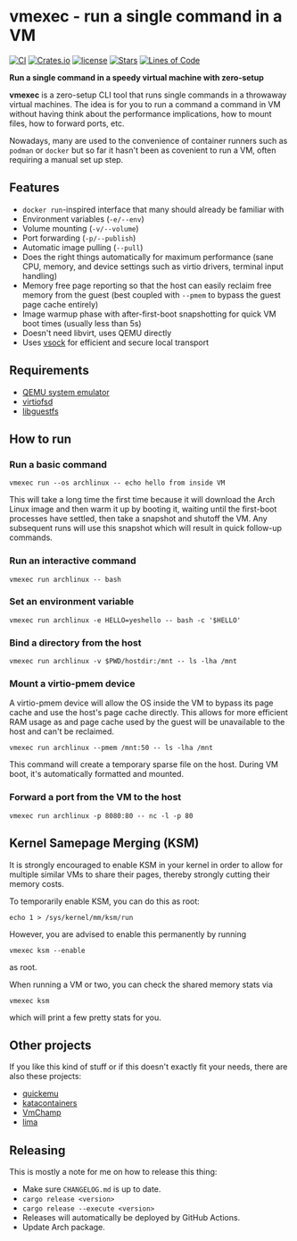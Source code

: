 # vmexec - run a single command in a VM

[![CI](https://github.com/svenstaro/vmexec/workflows/CI/badge.svg)](https://github.com/svenstaro/vmexec/actions)
[![Crates.io](https://img.shields.io/crates/v/vmexec.svg)](https://crates.io/crates/vmexec)
[![license](http://img.shields.io/badge/license-MIT-blue.svg)](https://github.com/svenstaro/vmexec/blob/master/LICENSE)
[![Stars](https://img.shields.io/github/stars/svenstaro/vmexec.svg)](https://github.com/svenstaro/vmexec/stargazers)
[![Lines of Code](https://tokei.rs/b1/github/svenstaro/vmexec)](https://github.com/svenstaro/vmexec)

**Run a single command in a speedy virtual machine with zero-setup**

**vmexec** is a zero-setup CLI tool that runs single commands in a throwaway virtual machines.
The idea is for you to run a command a command in VM without having think about the performance implications, how to mount files, how to forward ports, etc.

Nowadays, many are used to the convenience of container runners such as `podman` or `docker` but so far it hasn't been as covenient to run a VM, often requiring a manual set up step.

## Features

- `docker run`-inspired interface that many should already be familiar with
- Environment variables (`-e/--env`)
- Volume mounting (`-v/--volume`)
- Port forwarding (`-p/--publish`)
- Automatic image pulling (`--pull`)
- Does the right things automatically for maximum performance (sane CPU, memory, and device settings such as virtio drivers, terminal input handling)
- Memory free page reporting so that the host can easily reclaim free memory from the guest (best coupled with `--pmem` to bypass the guest page cache entirely)
- Image warmup phase with after-first-boot snapshotting for quick VM boot times (usually less than 5s)
- Doesn't need libvirt, uses QEMU directly
- Uses [vsock](https://man7.org/linux/man-pages/man7/vsock.7.html) for efficient and secure local transport

## Requirements

- [QEMU system emulator](https://www.qemu.org/)
- [virtiofsd](https://gitlab.com/virtio-fs/virtiofsd)
- [libguestfs](https://libguestfs.org/)

## How to run

### Run a basic command

    vmexec run --os archlinux -- echo hello from inside VM

This will take a long time the first time because it will download the Arch
Linux image and then warm it up by booting it, waiting until the first-boot
processes have settled, then take a snapshot and shutoff the VM. Any subsequent
runs will use this snapshot which will result in quick follow-up commands.

### Run an interactive command

    vmexec run archlinux -- bash

### Set an environment variable

    vmexec run archlinux -e HELLO=yeshello -- bash -c '$HELLO'

### Bind a directory from the host

    vmexec run archlinux -v $PWD/hostdir:/mnt -- ls -lha /mnt

### Mount a virtio-pmem device

A virtio-pmem device will allow the OS inside the VM to bypass its page cache
and use the host's page cache directly.
This allows for more efficient RAM usage as and page cache used by the guest
will be unavailable to the host and can't be reclaimed.

    vmexec run archlinux --pmem /mnt:50 -- ls -lha /mnt

This command will create a temporary sparse file on the host.
During VM boot, it's automatically formatted and mounted.

### Forward a port from the VM to the host

    vmexec run archlinux -p 8080:80 -- nc -l -p 80

## Kernel Samepage Merging (KSM)

It is strongly encouraged to enable KSM in your kernel in order to allow for
multiple similar VMs to share their pages, thereby strongly cutting their
memory costs.

To temporarily enable KSM, you can do this as root:

    echo 1 > /sys/kernel/mm/ksm/run

However, you are advised to enable this permanently by running

    vmexec ksm --enable

as root.

When running a VM or two, you can check the shared memory stats via

    vmexec ksm

which will print a few pretty stats for you.

## Other projects

If you like this kind of stuff or if this doesn't exactly fit your needs, there are also these projects:

- [quickemu](https://github.com/quickemu-project/quickemu)
- [katacontainers](https://katacontainers.io/)
- [VmChamp](https://github.com/wubbl0rz/VmChamp)
- [lima](https://github.com/lima-vm/lima)

## Releasing

This is mostly a note for me on how to release this thing:

- Make sure `CHANGELOG.md` is up to date.
- `cargo release <version>`
- `cargo release --execute <version>`
- Releases will automatically be deployed by GitHub Actions.
- Update Arch package.
